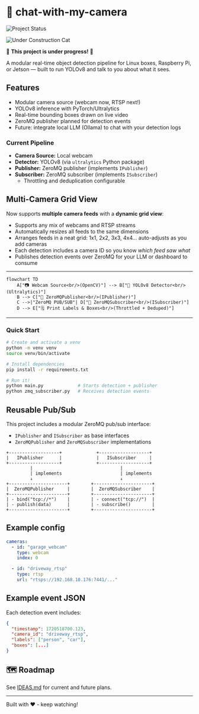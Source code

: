 # 📸 chat-with-my-camera
![Project Status](https://img.shields.io/badge/status-under--construction-yellow) 


![Under Construction Cat](https://media.giphy.com/media/VbnUQpnihPSIgIXuZv/giphy.gif)


🚧 **This project is under progress!** 🚧


A modular real-time object detection pipeline for Linux boxes, Raspberry Pi, or Jetson — built to run YOLOv8 and talk to you about what it sees. 

## Features
- Modular camera source (webcam now, RTSP next!)
- YOLOv8 inference with PyTorch/Ultralytics
- Real-time bounding boxes drawn on live video
- ZeroMQ publisher planned for detection events
- Future: integrate local LLM (Ollama) to chat with your detection logs

### Current Pipeline

- **Camera Source:** Local webcam
- **Detector:** YOLOv8 (via `ultralytics` Python package)
- **Publisher:** ZeroMQ publisher (implements `IPublisher`)
- **Subscriber:** ZeroMQ subscriber (implements `ISubscriber`)
  - Throttling and deduplication configurable

## Multi-Camera Grid View

Now supports **multiple camera feeds** with a **dynamic grid view**:

- Supports any mix of webcams and RTSP streams  
- Automatically resizes all feeds to the same dimensions  
- Arranges feeds in a neat grid: 1x1, 2x2, 3x3, 4x4... auto-adjusts as you add cameras  
- Each detection includes a camera ID so you know *which feed saw what*  
- Publishes detection events over ZeroMQ for your LLM or dashboard to consume


---

```mermaid
flowchart TD
    A["📷 Webcam Source<br/>(OpenCV)"] --> B["🦁 YOLOv8 Detector<br/>(Ultralytics)"]
    B --> C["📡 ZeroMQPublisher<br/>(IPublisher)"]
    C -->|"ZeroMQ PUB/SUB"| D["🔔 ZeroMQSubscriber<br/>(ISubscriber)"]
    D --> E["🗒️ Print Labels & Boxes<br/>(Throttled + Deduped)"]
```

---

### Quick Start
```bash
# Create and activate a venv
python -m venv venv
source venv/bin/activate

# Install dependencies
pip install -r requirements.txt

# Run it!
python main.py             # Starts detection + publisher
python zmq_subscriber.py   # Receives detection events
```

## Reusable Pub/Sub
This project includes a modular ZeroMQ pub/sub interface:
- `IPublisher` and `ISubscriber` as base interfaces
- `ZeroMQPublisher` and `ZeroMQSubscriber` implementations

```
+-------------------+             +-------------------+
|   IPublisher      |             |   ISubscriber     |
+-------------------+             +-------------------+
         |                                 |
         | implements                      | implements
         ↓                                 ↓
+----------------------+        +----------------------+
|  ZeroMQPublisher     |        |  ZeroMQSubscriber    |
+----------------------+        +----------------------+
| - bind("tcp://*")    |        | - connect("tcp://")  |
| - publish(data)      |        | - subscribe()        |
+----------------------+        +----------------------+

```

## Example config
```yaml
cameras:
  - id: "garage_webcam"
    type: webcam
    index: 0

  - id: "driveway_rtsp"
    type: rtsp
    url: "rtsps://192.168.10.176:7441/..."
```

## Example event JSON
Each detection event includes:
```json
{
  "timestamp": 1720518700.123,
  "camera_id": "driveway_rtsp",
  "labels": ["person", "car"],
  "boxes": [...]
}
```


## 🗺️ Roadmap
See [IDEAS.md](IDEAS.md) for current and future plans.


---

Built with ❤️ - keep watching!